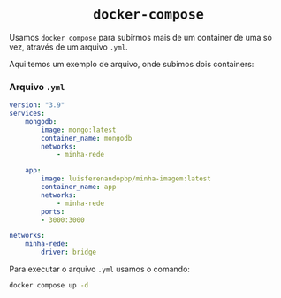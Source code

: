 <h1 align="center"><code>docker-compose</code></h1>

Usamos `docker compose` para subirmos mais de um container de uma só vez, através de um arquivo `.yml`.

Aqui temos um exemplo de arquivo, onde subimos dois containers:

### Arquivo `.yml`

```yml
version: "3.9"
services:
    mongodb:
        image: mongo:latest
        container_name: mongodb
        networks:
            - minha-rede

    app:
        image: luisferenandopbp/minha-imagem:latest
        container_name: app
        networks:
            - minha-rede
        ports:
        - 3000:3000

networks:
    minha-rede:
        driver: bridge
```

Para executar o arquivo `.yml` usamos o comando:

```bash
docker compose up -d
```